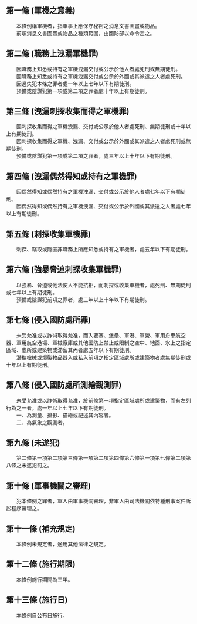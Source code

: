第一條 (軍機之意義)
-------------------
　　本條例稱軍機者，指軍事上應保守秘密之消息文書圖畫或物品。  
　　前項消息文書圖畫或物品之種類範圍，由國防部以命令定之。  


第二條 (職務上洩漏軍機罪)
-------------------------
　　因職務上知悉或持有之軍機洩漏交付或公示於他人者處死刑或無期徒刑。  
　　因職務上知悉或持有之軍機洩漏交付或公示於外國或其派遣之人者處死刑。  
　　因過失犯本條之罪者處一年以上七年以下有期徒刑。  
　　預備或陰謀犯第一項或第二項之罪者處十年以上有期徒刑。  


第三條 (洩漏刺探收集而得之軍機罪)
---------------------------------
　　因刺探收集而得之軍機洩漏、交付或公示於他人者處死刑、無期徒刑或十年以上有期徒刑。  
　　因刺探收集而得之軍機、洩漏、交付或公示於外國或其派遣之人者處死刑或無期徒刑。  
　　預備或陰謀犯第一項或第二項之罪者，處三年以上十年以下有期徒刑。  


第四條 (洩漏偶然得知或持有之軍機罪)
-----------------------------------
　　因偶然得知或偶然持有之軍機洩漏、交付或公示於他人者處七年以下有期徒刑。  
　　因偶然得知或偶然持有之軍機洩漏、交付或公示於外國或其派遣之人者處七年以上有期徒刑。  


第五條 (刺探收集軍機罪)
-----------------------
　　刺探、竊取或隱匿非職務上所應知悉或持有之軍機者，處五年以下有期徒刑。  


第六條 (強暴脅迫刺探收集軍機罪)
-------------------------------
　　以強暴、脅迫或他法使人不能抗拒，而刺探或收集軍機者，處死刑、無期徒刑或七年以上有期徒刑。  
　　預備或陰謀犯前項之罪者，處三年以上十年以下有期徒刑。  


第七條 (侵入國防處所罪)
-----------------------
　　未受允准或以詐術取得允准，而入要塞、堡壘、軍港、軍營、軍用舟車航空器、軍用航空港場、軍械廠庫或其他國防上禁止或限制之空中、地面、水上之指定區域、處所或建築物或滯留其內者處五年以下有期徒刑。  
　　潛攜槍械或爆裂物品器入或私入前項之指定區域處所或建築物者處無期徒刑或十年以上有期徒刑。  


第八條 (侵入國防處所測繪觀測罪)
-------------------------------
　　未受允准或以詐術取得允准，於前條第一項指定區域處所或建築物，而有左列行為之一者，處一年以上七年以下有期徒刑。  
　　一、為測量、攝影、描繪或記述其內容者。  
　　二、為氣象之觀測者。  


第九條 (未遂犯)
---------------
　　第二條第一項第二項第三條第一項第二項第四條第六條第一項第七條第二項第八條之未遂犯罰之。  


第十條 (軍事機關之審理)
-----------------------
　　犯本條例之罪者，軍人由軍事機關審理，非軍人由司法機關依特種刑事案件訴訟程序審理之。  


第十一條 (補充規定)
-------------------
　　本條例未規定者，適用其他法律之規定。  


第十二條 (施行期限)
-------------------
　　本條例施行期間為三年。  


第十三條 (施行日)
-----------------
　　本條例自公布日施行。